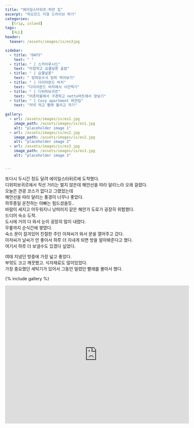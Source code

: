 ```yaml
---
title: "에이일스타뒤르-하얀 집"
excerpt: "피오르드 지형 드라이브 하기"
categories:
   [trip, island]
tags:
   [숙소]
header:
  teaser: /assets/images/is/es3jpg

sidebar:
  - title: "DAY5"
    text: " "
  - title: " | 스카이루시드"
    text: "아침먹고 요쿨살론 출발"
  - title: " | 요쿨살론"
    text: " 빙하호수서 빙하 먹어보기"
  - title: " | 다이아몬드 비치"
    text: "다이아몬드 비치에서 사진찍기"
  - title: " | 디위피보귀르"
    text: "어촌마을에서 구경하고 netto마트에서 장보기"
  - title: " | Cozy apartment 하얀집"
    text: "저녁 먹고 빨래 돌리고 자기"
    
gallery:
  - url: /assets/images/is/es1.jpg
    image_path: /assets/images/is/es1.jpg
    alt: "placeholder image 1"
  - url: /assets/images/is/es2.jpg
    image_path: /assets/images/is/es2.jpg
    alt: "placeholder image 2"
  - url: /assets/images/is/es3.jpg
    image_path: /assets/images/is/es3.jpg
    alt: "placeholder image 3"


---
```


또다시 두시간 정도 달려 에이일스타뒤르에 도착했다.  
디위피보귀르에서 직선 거리는 멀지 않은데 해안선을 따라 달리느라 오래 걸렸다.  
오늘은 관광 코스가 없다고 그랬었는데   
해안선을 따라 달리는 풍경이 너무나 좋았다.  
하루종일 운전하는 아빠는 힘드셨을듯..   
바람이 세지고 어두워지니  낭떠러지 같은 해안가 도로가 굉장히 위험했다.  
드디어 숙소 도착.  
도시에 거의 다 와서 눈이 굉장히 많이 내렸다.  
무릎까지 순식간에 쌓였다.  
숙소 문이 잠겨있어 친절한 주인 아져씨가 와서 문을 열어주고 갔다.  
아저씨가 날씨가 안 좋아서 하루 더 지내게 되면 방을 알아봐준다고 했다.  
여기서 하루 더 보낼수도 있겠다 싶었다.  

여태 지냈던 방중에 가장 넓고 좋았다.  
부얶도 크고 깨끗했고. 식자재료도 많이있었다.  
가장 중요했던 세탁기가 있어서 그동안 밀렸던 빨래를 몰아서 했다.  



{% include gallery  %}
<iframe src="https://www.google.com/maps/embed?pb=!1m33!1m12!1m3!1d431568.48785812827!2d-14.934145040077524!3d65.0084984412641!2m3!1f0!2f0!3f0!3m2!1i1024!2i768!4f13.1!4m18!3e0!4m4!1s0x0%3A0x7f23d2cc33c8b130!3m2!1d65.26913!2d-14.398055!4m5!1s0x48ceae66e0c4966d%3A0x2133e0ae592c8983!2zUmV5w7BhcmZqw7Zyw7B1cg!3m2!1d65.0354339!2d-14.2159929!4m5!1s0x48cec38f02292149%3A0x3b5e271b6c5b9d8b!2zRGrDunBpdm9ndXIsIOyVhOydtOyKrOuegOuTnA!3m2!1d64.656888!2d-14.290050899999999!5e0!3m2!1sko!2skr!4v1556877831734!5m2!1sko!2skr" width="600" height="450" frameborder="0" style="border:0" allowfullscreen></iframe>
